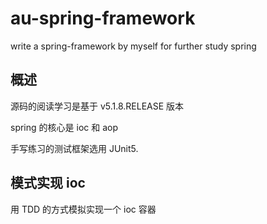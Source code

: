 # au-spring-framework
write a spring-framework by myself for further study spring

## 概述
源码的阅读学习是基于 v5.1.8.RELEASE 版本

spring 的核心是 ioc 和 aop

手写练习的测试框架选用 JUnit5.


## 模式实现 ioc
用 TDD 的方式模拟实现一个 ioc 容器